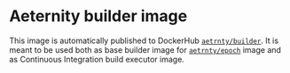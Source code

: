 # Aeternity builder image

This image is automatically published to DockerHub [`aetrnty/builder`](https://hub.docker.com/r/aetrnty/builder/). It is meant to be used both as base builder image for [`aetrnty/epoch`](https://hub.docker.com/r/aetrnty/epoch/) image and as Continuous Integration build executor image.
